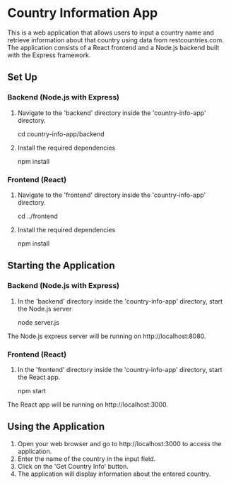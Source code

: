 # Country Information App

This is a web application that allows users to input a country name and retrieve information about that country using data from restcountries.com. The application consists of a React frontend and a Node.js backend built with the Express framework.

## Set Up

### Backend (Node.js with Express)

1. Navigate to the 'backend' directory inside the 'country-info-app' directory.

   cd country-info-app/backend

3. Install the required dependencies

    npm install

### Frontend (React)

1. Navigate to the 'frontend' directory inside the 'country-info-app' directory.

    cd ../frontend

2. Install the required dependencies

    npm install

## Starting the Application

### Backend (Node.js with Express)

1. In the 'backend' directory inside the 'country-info-app' directory, start the Node.js server 

    node server.js

The Node.js express server will be running on http://localhost:8080.

### Frontend (React)

1. In the 'frontend' directory inside the 'country-info-app' directory, start the React app.

    npm start

The React app will be running on http://localhost:3000.

## Using the Application

1. Open your web browser and go to http://localhost:3000 to access the application.
2. Enter the name of the country in the input field.
3. Click on the 'Get Country Info' button.
4. The application will display information about the entered country.

